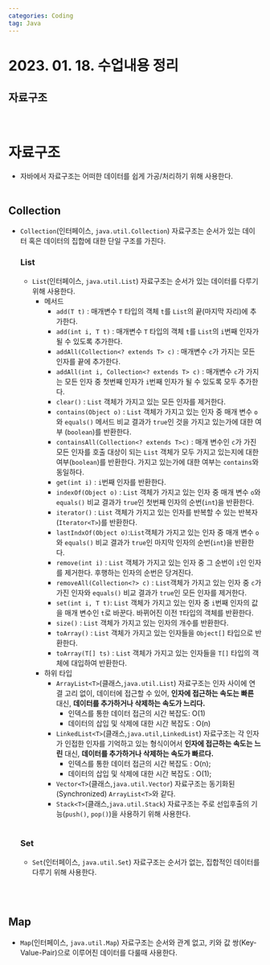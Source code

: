 ```yaml
---
categories: Coding	
tag: Java
---
```


# 2023. 01. 18. 수업내용 정리
## 자료구조

<br>

# 자료구조 
* 자바에서 자료구조는 어떠한 데이터를 쉽게 가공/처리하기 위해 사용한다.
<br><br>
## Collection
* `Collection`(인터페이스, `java.util.Collection`) 자료구조는 순서가 있는 데이터 혹은 데이터의 집합에 대한 단일 구조를 가진다. 

  ### List
    * `List`(인터페이스, `java.util.List`) 자료구조는 순서가 있는 데이터를 다루기 위해 사용한다.
      * 메서드
        * `add(T t)` : 매개변수 `T` 타입의 객체 `t`를 `List`의 끝(마지막 자리)에 추가한다. 
        * `add(int i, T t)` : 매개변수 `T` 타입의 객체 `t`를 `List`의 `i`번째 인자가 될 수 있도록 추가한다.
        * `addAll(Collection<? extends T> c)` : 매개변수 `c`가 가지는 모든 인자를 끝에 추가한다.   
        * `addAll(int i, Collection<? extends T> c)` : 매개변수 `c`가 가지는 모든 인자 중 첫번째 인자가 `i`번째 인자가 될 수 있도록 모두 추가한다. 
        * `clear()` : `List` 객체가 가지고 있는 모든 인자를 제거한다.
        * `contains(Object o)` : `List` 객체가 가지고 있는 인자 중 매개 변수 `o`와 `equals()` 메서드 비교 결과가 `true`인 것을 가지고 있는가에 대한 여부 (`boolean`)를 반환한다.
        * `containsAll(Collection<? extends T>c)` : 매개 변수인 `c`가 가진 모든 인자를 호출 대상이 되는 `List` 객체가 모두 가지고 있는지에 대한 여부(`boolean`)를 반환한다. 가지고 있는가에 대한 여부는 `contains`와 동일하다.
        * `get(int i)` : `i`번째 인자를 반환한다.
        * `indexOf(Object o)` : `List` 객체가 가지고 있는 인자 중 매개 변수 `o`와 `equals()` 비교 결과가 `true`인 첫번째 인자의 순번(`int`)을 반환한다.
        * `iterator()` : `List` 객체가 가지고 있는 인자를 반복할 수 있는 반복자(`Iterator<T>`)를 반환한다.
        * `lastIndxOf(Object o)`:`List`객체가 가지고 있는 인자 중 매개 변수 `o`와 `equals()` 비교 결과가 `true`인 마지막 인자의 순번(`int`)을 반환한다.
        * `remove(int i)` : `List` 객체가 가지고 있는 인자 중 그 순번이 `i`인 인자를 제거한다. 후행하는 인자의 순번은 당겨진다.
        * `removeAll(Collection<?> c)` : `List`객체가 가지고 있는 인자 중 `c`가 가진 인자와 `equals()` 비교 결과가 `true`인 모든 인자를 제거한다.
        * `set(int i, T t)`: `List` 객체가 가지고 있는 인자 중 `i`번째 인자의 값을 매개 변수인 `t`로 바꾼다. 바뀌어진 이전 `T`타입의 객체를 반환한다.
        * `size()` : `List` 객체가 가지고 있는 인자의 개수를 반환한다. 
        * `toArray()` : `List` 객체가 가지고 있는 인자들을 `Object[]` 타입으로 반환한다.
        * `toArray(T[] ts)` : `List` 객체가 가지고 있는 인자들을 `T[]` 타입의 객체에 대입하여 반환한다. 
      * 하위 타입
        * `ArrayList<T>`(클래스,`java.util.List`) 자료구조는 인자 사이에 연결 고리 없이, 데이터에 접근할 수 있어, **인자에 접근하는 속도는 빠른** 대신, **데이터를 추가하거나 삭제하는 속도가 느리다.**
          * 인덱스를 통한 데이터 접근의 시간 복잡도: O(1)
          * 데이터의 삽입 및 삭제에 대한 시간 복잡도 : O(n)
        * `LinkedList<T>`(클래스,`java.util,LinkedList`) 자료구조는 각 인자가 인접한 인자를 기억하고 있는 형식이어서 **인자에 접근하는 속도는 느린** 대신, **데이터를 추가하거나 삭제하는 속도가 빠르다.**
          * 인덱스를 통한 데이터 접근의 시간 복잡도 : O(n);
          * 데이터의 삽입 및 삭제에 대한 시간 복잡도 : O(1);
        * `Vector<T>`(클래스,`java.util.Vector`) 자료구조는 동기화된(Synchronized) `ArrayList<T>`와 같다. 
        * `Stack<T>`(클래스,`java.util.Stack`) 자료구조는 주로 선입후출의 기능(`push()`, `pop()`)을 사용하기 위해 사용한다.
        <br>
  ### Set
    * `Set`(인터페이스, `java.util.Set`) 자료구조는 순서가 없는, 집합적인 데이터를 다루기 위해 사용한다.

<br><br>
## Map
* `Map`(인터페이스, `java.util.Map`) 자료구조는 순서와 관계 없고, 키와 값 쌍(Key-Value-Pair)으로 이루어진 데이터를 다룰때 사용한다.

